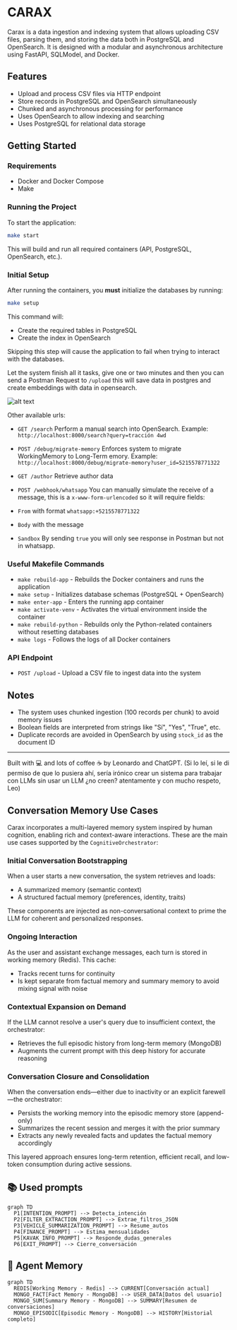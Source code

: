 

# CARAX

Carax is a data ingestion and indexing system that allows uploading CSV files, parsing them, and storing the data both in PostgreSQL and OpenSearch. It is designed with a modular and asynchronous architecture using FastAPI, SQLModel, and Docker.

## Features

- Upload and process CSV files via HTTP endpoint
- Store records in PostgreSQL and OpenSearch simultaneously
- Chunked and asynchronous processing for performance
- Uses OpenSearch to allow indexing and searching
- Uses PostgreSQL for relational data storage

## Getting Started

### Requirements

- Docker and Docker Compose
- Make

### Running the Project

To start the application:

```bash
make start
```

This will build and run all required containers (API, PostgreSQL, OpenSearch, etc.).

### Initial Setup

After running the containers, you **must** initialize the databases by running:

```bash
make setup
```

This command will:

- Create the required tables in PostgreSQL
- Create the index in OpenSearch

Skipping this step will cause the application to fail when trying to interact with the databases.

Let the system finish all it tasks, give one or two minutes and then you can send a Postman Request to `/upload` this will save data in postgres and create embeddings with data in opensearch.

![alt text](image.png)

Other available urls:

- `GET /search` Perform a manual search into OpenSearch.
  Example: `http://localhost:8000/search?query=tracción 4wd`

- `POST /debug/migrate-memory` Enforces system to migrate WorkingMemory to Long-Term  emory. Example: `http://localhost:8000/debug/migrate-memory?user_id=5215578771322`

- `GET /author` Retrieve author data

- `POST /webhook/whatsapp` You can manually simulate the receive of a message, this is a `x-www-form-urlencoded` so it will require fields:
- `From` with format `whatsapp:+5215578771322`
- `Body` with the message
- `Sandbox` By sending `true` you will only see response in Postman but not in whatsapp.



### Useful Makefile Commands

- `make rebuild-app` - Rebuilds the Docker containers and runs the application
- `make setup` - Initializes database schemas (PostgreSQL + OpenSearch)
- `make enter-app` - Enters the running app container
- `make activate-venv` - Activates the virtual environment inside the container
- `make rebuild-python` - Rebuilds only the Python-related containers without resetting databases
- `make logs` - Follows the logs of all Docker containers

### API Endpoint

- `POST /upload` - Upload a CSV file to ingest data into the system

## Notes

- The system uses chunked ingestion (100 records per chunk) to avoid memory issues
- Boolean fields are interpreted from strings like "Sí", "Yes", "True", etc.
- Duplicate records are avoided in OpenSearch by using `stock_id` as the document ID

---

Built with 💻 and lots of coffee ☕️ by Leonardo and ChatGPT.
(Si lo leí, si le di permiso de que lo pusiera ahí, sería irónico crear un sistema para trabajar con LLMs sin usar un LLM ¿no creen? atentamente y con mucho respeto, Leo)


## Conversation Memory Use Cases

Carax incorporates a multi-layered memory system inspired by human cognition, enabling rich and context-aware interactions. These are the main use cases supported by the `CognitiveOrchestrator`:

### Initial Conversation Bootstrapping
When a user starts a new conversation, the system retrieves and loads:
- A summarized memory (semantic context)
- A structured factual memory (preferences, identity, traits)

These components are injected as non-conversational context to prime the LLM for coherent and personalized responses.

### Ongoing Interaction
As the user and assistant exchange messages, each turn is stored in working memory (Redis). This cache:
- Tracks recent turns for continuity
- Is kept separate from factual memory and summary memory to avoid mixing signal with noise

### Contextual Expansion on Demand
If the LLM cannot resolve a user's query due to insufficient context, the orchestrator:
- Retrieves the full episodic history from long-term memory (MongoDB)
- Augments the current prompt with this deep history for accurate reasoning

### Conversation Closure and Consolidation
When the conversation ends—either due to inactivity or an explicit farewell—the orchestrator:
- Persists the working memory into the episodic memory store (append-only)
- Summarizes the recent session and merges it with the prior summary
- Extracts any newly revealed facts and updates the factual memory accordingly

This layered approach ensures long-term retention, efficient recall, and low-token consumption during active sessions.



## 📚 Used prompts

```mermaid
graph TD
  P1[INTENTION_PROMPT] --> Detecta_intención
  P2[FILTER_EXTRACTION_PROMPT] --> Extrae_filtros_JSON
  P3[VEHICLE_SUMMARIZATION_PROMPT] --> Resume_autos
  P4[FINANCE_PROMPT] --> Estima_mensualidades
  P5[KAVAK_INFO_PROMPT] --> Responde_dudas_generales
  P6[EXIT_PROMPT] --> Cierre_conversación
```

## 🧠 Agent Memory

```mermaid
graph TD
  REDIS[Working Memory - Redis] --> CURRENT[Conversación actual]
  MONGO_FACT[Fact Memory - MongoDB] --> USER_DATA[Datos del usuario]
  MONGO_SUM[Summary Memory - MongoDB] --> SUMMARY[Resumen de conversaciones]
  MONGO_EPISODIC[Episodic Memory - MongoDB] --> HISTORY[Historial completo]
```
